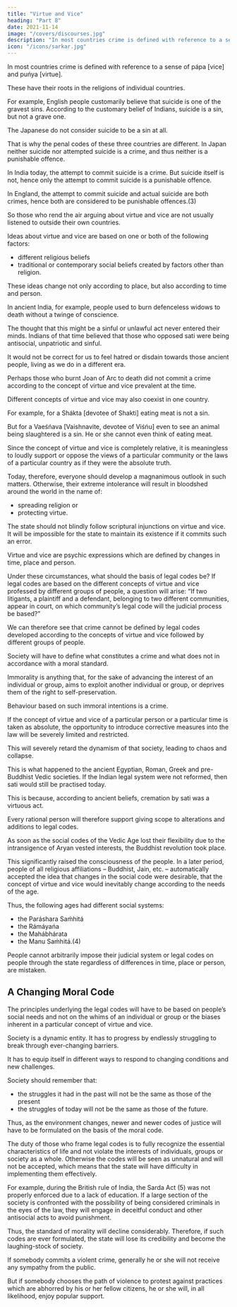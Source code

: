 ```yaml
---
title: "Virtue and Vice"
heading: "Part 8"
date: 2021-11-14
image: "/covers/discourses.jpg"
description: "In most countries crime is defined with reference to a sense of pápa [vice] and puńya [virtue]"
icon: "/icons/sarkar.jpg"
---
```



In most countries crime is defined with reference to a sense of pápa [vice] and puńya [virtue]. 

These have their roots in the religions of individual countries. 

For example, English people customarily believe that suicide is one of the gravest sins. According to the customary belief of Indians, suicide is a sin, but not a grave one.

The Japanese do not consider suicide to be a sin at all. 

That is why the penal codes of these three countries are different. In Japan neither suicide nor attempted suicide is a crime, and thus neither is a punishable offence. 

In India today, the attempt to commit suicide is a crime. But suicide itself is not, hence only the attempt to commit suicide is a punishable offence.

In England, the attempt to commit suicide and actual suicide are both crimes, hence both are considered to be punishable offences.(3) 

So those who rend the air arguing about virtue and vice are not usually listened to outside their own countries.

Ideas about virtue and vice are based on one or both of the following factors: 
- different religious beliefs
- traditional or contemporary social beliefs created by factors other than religion.

These ideas change not only according to place, but also according to time and person. 

In ancient India, for example, people used to burn defenceless widows to death without a twinge of conscience. 

The thought that this might be a sinful or unlawful act never entered their minds. Indians of that time believed that those who opposed sati were being antisocial, unpatriotic and sinful. 

It would not be correct for us to feel hatred or disdain towards those ancient people, living as we do in a different era. 

Perhaps those who burnt Joan of Arc to death did not commit a crime according to the concept of virtue and vice prevalent at the time.

Different concepts of virtue and vice may also coexist in one country. 

For example, for a Shákta [devotee of Shakti] eating meat is not a sin. 

But for a Vaeśńava [Vaishnavite, devotee of Viśńu] even to see an animal being slaughtered is a sin. He or she cannot even think of eating meat.

Since the concept of virtue and vice is completely relative, it is meaningless to loudly support or oppose the views of a particular community or the laws of a particular country as if they were the absolute truth. 

Today, therefore, everyone should develop a magnanimous outlook in such matters. Otherwise, their extreme intolerance will result in bloodshed around the world in the name of:
- spreading religion or
- protecting virtue. 

The state should not blindly follow scriptural injunctions on virtue and vice. It will be impossible for the state to maintain its existence if it commits such an error.

Virtue and vice are psychic expressions which are defined by changes in time, place and person. 

<!-- A type of mental aberration that one person in one place and at one time calls a sin is considered a virtue by another person in another place at another time.  -->

Under these circumstances, what should the basis of legal codes be? If legal codes are based on the different concepts of virtue and vice professed by different groups of people, a question will arise: “If two litigants, a plaintiff and a defendant, belonging to two different communities, appear in court, on which community’s legal code will the judicial process be based?” 

We can therefore see that crime cannot be defined by legal codes developed according to the concepts of virtue and vice followed by different groups of people.

Society will have to define what constitutes a crime and what does not in accordance with a moral standard. 

Immorality is anything that, for the sake of advancing the interest of an individual or group, aims to exploit another individual or group, or deprives them of the right to self-preservation. 

Behaviour based on such immoral intentions is a crime.

If the concept of virtue and vice of a particular person or a particular time is taken as absolute, the opportunity to introduce corrective measures into the law will be severely limited and restricted. 

This will severely retard the dynamism of that society, leading to chaos and collapse. 

This is what happened to the ancient Egyptian, Roman, Greek and pre-Buddhist Vedic societies. If the Indian legal system were not reformed, then sati would still be practised today. 

This is because, according to ancient beliefs, cremation by sati was a virtuous act. 

Every rational person will therefore support giving scope to alterations and additions to legal codes.

As soon as the social codes of the Vedic Age lost their flexibility due to the intransigence of Aryan vested interests, the Buddhist revolution took place. 

This significantly raised the consciousness of the people. In a later period, people of all religious affiliations – Buddhist, Jain, etc. – automatically accepted the idea that changes in the social code were desirable, that the concept of virtue and vice would inevitably change according to the needs of the age.

Thus, the following ages had different social systems:
- the Paráshara Saḿhitá
- the Rámáyańa
- the Mahábhárata
- the Manu Saḿhitá.(4)

People cannot arbitrarily impose their judicial system or legal codes on people through the state regardless of differences in time, place or person, are mistaken.


## A Changing Moral Code

The principles underlying the legal codes will have to be based on people’s social needs and not on the whims of an individual or group or the biases inherent in a particular concept of virtue and vice.

Society is a dynamic entity. It has to progress by endlessly struggling to break through ever-changing barriers.

It has to equip itself in different ways to respond to changing conditions and new challenges. 

Society should remember that:
- the struggles it had in the past will not be the same as those of the present
- the struggles of today will not be the same as those of the future. 

Thus, as the environment changes, newer and newer codes of justice will have to be formulated on the basis of the moral code.

The duty of those who frame legal codes is to fully recognize the essential characteristics of life and not violate the interests of individuals, groups or society as a whole. Otherwise the codes will be seen as unnatural and will not be accepted, which means that the state will have difficulty in implementing them effectively. 

For example, during the British rule of India, the Sarda Act (5) was not properly enforced due to a lack of education. If a large section of the society is confronted with the possibility of being considered criminals in the eyes of the law, they will engage in deceitful conduct and other antisocial acts to avoid punishment. 

Thus, the standard of morality will decline considerably. Therefore, if such codes are ever formulated, the state will lose its credibility and become the laughing-stock of society.

If somebody commits a violent crime, generally he or she will not receive any sympathy from the public. 

But if somebody chooses the path of violence to protest against practices which are abhorred by his or her fellow citizens, he or she will, in all likelihood, enjoy popular support.


